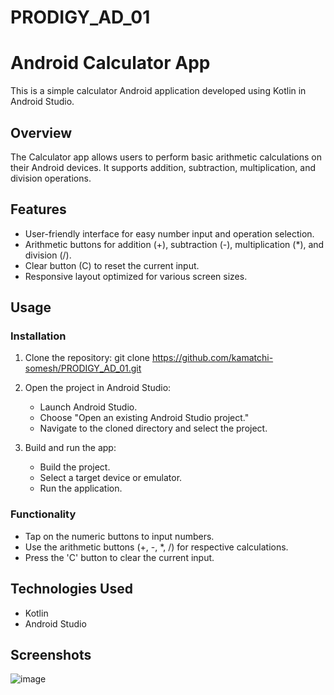 # PRODIGY_AD_01

# Android Calculator App

This is a simple calculator Android application developed using Kotlin in Android Studio.

## Overview

The Calculator app allows users to perform basic arithmetic calculations on their Android devices. It supports addition, subtraction, multiplication, and division operations.

## Features

- User-friendly interface for easy number input and operation selection.
- Arithmetic buttons for addition (+), subtraction (-), multiplication (*), and division (/).
- Clear button (C) to reset the current input.
- Responsive layout optimized for various screen sizes.

## Usage

### Installation

1. Clone the repository:
   git clone https://github.com/kamatchi-somesh/PRODIGY_AD_01.git


2. Open the project in Android Studio:
   - Launch Android Studio.
   - Choose "Open an existing Android Studio project."
   - Navigate to the cloned directory and select the project.

3. Build and run the app:
   - Build the project.
   - Select a target device or emulator.
   - Run the application.

### Functionality

- Tap on the numeric buttons to input numbers.
- Use the arithmetic buttons (+, -, *, /) for respective calculations.
- Press the 'C' button to clear the current input.

## Technologies Used

- Kotlin
- Android Studio

## Screenshots
![image](https://github.com/kamatchi-somesh/PRODIGY_AD_01/assets/151341244/ec30558c-1092-4618-945b-68880a2ae7ba)


